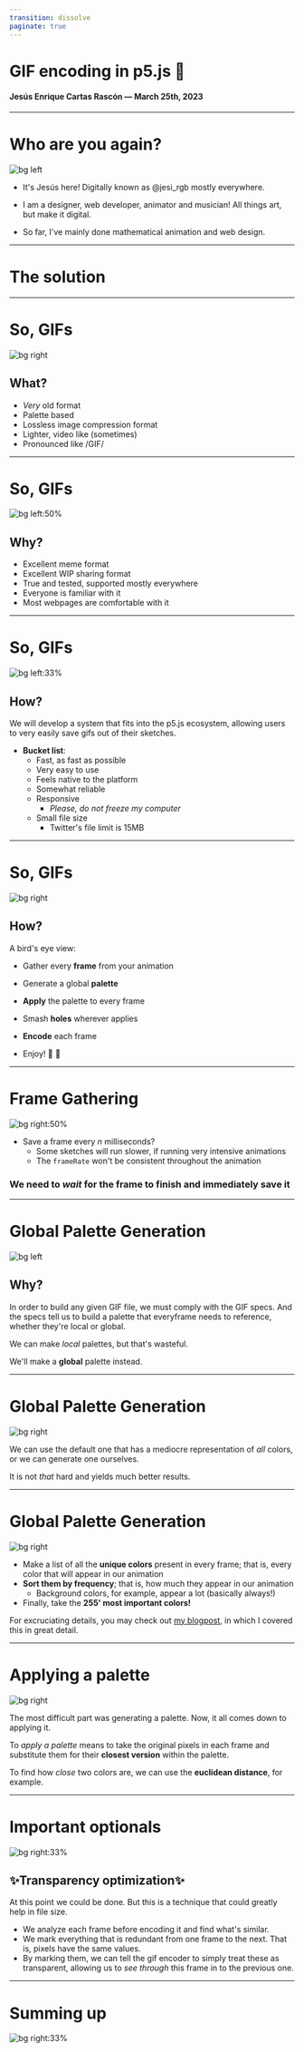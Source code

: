 ```yaml
---
transition: dissolve
paginate: true
---
```


<!-- - show failing stuff or edge cases -->
<!-- - talk about the actual problem -->
<!--   - the function was not there and was necessary for people -->
<!-- - show a demo (beginning? end?) -->
<!--   - show how I was done before -->
<!--   - show CCapture -->

# GIF encoding in p5.js 🌸

#### Jesús Enrique Cartas Rascón — March 25th, 2023

---

# Who are you again?

![bg left](media/duggish.jpg)

- It's Jesús here! Digitally known as @jesi_rgb mostly everywhere.

- I am a designer, web developer, animator and musician! All things art, but make it digital.

- So far, I've mainly done mathematical animation and web design.

---

# The solution

<!-- here goes maybe link to demo? -->

---

# So, GIFs

![bg right](media/earth.gif)

## What?

- _Very_ old format
- Palette based
- Lossless image compression format
- Lighter, video like (sometimes)
- Pronounced like /GIF/

---

# So, GIFs

![bg left:50%](media/big_brain.gif)

## Why?

- Excellent meme format
- Excellent WIP sharing format
- True and tested, supported mostly everywhere
- Everyone is familiar with it
- Most webpages are comfortable with it

---

# So, GIFs

![bg left:33%](media/frame_5.png)

## How?

We will develop a system that fits into the p5.js ecosystem, allowing users to very easily save gifs out of their sketches.

- **Bucket list**:
  - Fast, as fast as possible
  - Very easy to use
  - Feels native to the platform
  - Somewhat reliable
  - Responsive
    - _Please, do not freeze my computer_
  - Small file size
    - Twitter's file limit is 15MB

---

# So, GIFs

![bg right](media/frame_6.png)

## How?

A bird's eye view:

- Gather every **frame** from your animation

- Generate a global **palette**

- **Apply** the palette to every frame

- Smash **holes** wherever applies

- **Encode** each frame

- Enjoy! 🥳 🎉

---

# Frame Gathering

![bg right:50%](media/frame_7.png)

- Save a frame every _n_ milliseconds?
  - Some sketches will run slower, if running very intensive animations
  - The `frameRate` won't be consistent throughout the animation

### We need to _wait_ for the frame to finish and immediately save it

---

# Global Palette Generation

![bg left](media/frame_9.png)

<!-- GIF or image of an ancient book "the gif specs" -->

## Why?

In order to build any given GIF file, we must comply with the GIF specs. And the specs tell us to build a palette that everyframe needs to reference, whether they're local or global.

We can make _local_ palettes, but that's wasteful.

We'll make a **global** palette instead.

---

# Global Palette Generation

![bg right](media/frame_10.png)

<!-- top: general purpose palette from insouris, bottom: a similar looking "custom" palette matching our theme -->

We can use the default one that has a mediocre representation of _all_ colors, or we can generate one ourselves.

It is not _that_ hard and yields much better results.

---

# Global Palette Generation

![bg right](media/frame_11.png)

- Make a list of all the **unique colors** present in every frame; that is, every color that will appear in our animation
- **Sort them by frequency**; that is, how much they appear in our animation
  - Background colors, for example, appear a lot (basically always!)
- Finally, take the **255' most important colors!**

For excruciating details, you may check out [my blogpost](https://www.jesirgb.com/blog/gif-encoding), in which I covered this in great detail.

---

# Applying a palette

![bg right](media/frame_12.png)

<!-- copy image from blogpost  -->

The most difficult part was generating a palette. Now, it all comes down to applying it.

To _apply a palette_ means to take the original pixels in each frame and substitute them for their **closest version** within the palette.

To find how _close_ two colors are, we can use the **euclidean distance**, for example.

---

# Important optionals

![bg right:33%](media/texture.jpg)

<!-- copy image from blogpost  -->

## ✨Transparency optimization✨

At this point we could be done. But this is a technique that could greatly help in file size.

- We analyze each frame before encoding it and find what's similar.
- We mark everything that is redundant from one frame to the next. That is, pixels have the same values.
- By marking them, we can tell the gif encoder to simply treat these as transparent, allowing us to _see through_ this frame in to the previous one.

---

# Summing up

![bg right:33%](media/texture.jpg)
